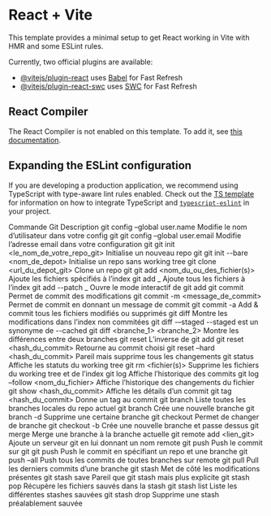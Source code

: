 # React + Vite

This template provides a minimal setup to get React working in Vite with HMR and some ESLint rules.

Currently, two official plugins are available:

- [@vitejs/plugin-react](https://github.com/vitejs/vite-plugin-react/blob/main/packages/plugin-react) uses [Babel](https://babeljs.io/) for Fast Refresh
- [@vitejs/plugin-react-swc](https://github.com/vitejs/vite-plugin-react/blob/main/packages/plugin-react-swc) uses [SWC](https://swc.rs/) for Fast Refresh

## React Compiler

The React Compiler is not enabled on this template. To add it, see [this documentation](https://react.dev/learn/react-compiler/installation).

## Expanding the ESLint configuration

If you are developing a production application, we recommend using TypeScript with type-aware lint rules enabled. Check out the [TS template](https://github.com/vitejs/vite/tree/main/packages/create-vite/template-react-ts) for information on how to integrate TypeScript and [`typescript-eslint`](https://typescript-eslint.io) in your project.

Commande Git Description
git config –global user.name <nom> Modifie le nom d’utilisateur dans votre config git
git config –global user.email <mail> Modifie l’adresse email dans votre configuration git
git init <le_nom_de_votre_repo_git> Initialise un nouveau repo git
git init --bare <nom_de_depot> Initialise un repo sans working tree
git clone <url_du_depot_git> Clone un repo git
git add <nom_du_ou_des_fichier(s)> Ajoute les fichiers spécifiés à l’index
git add _ Ajoute tous les fichiers à l’index
git add --patch _ Ouvre le mode interactif de git add
git commit Permet de commit des modifications
git commit -m <message_de_commit> Permet de commit en donnant un message de commit
git commit -a Add & commit tous les fichiers modifiés ou supprimés
git diff Montre les modifications dans l’index non commitées
git diff -–staged --staged est un synonyme de --cached
git diff <branche_1> <branche_2> Montre les différences entre deux branches
git reset <fichier> L’inverse de git add
git reset <hash_du_commit> Retourne au commit choisi
git reset –hard <hash_du_commit> Pareil mais supprime tous les changements
git status Affiche les statuts du working tree
git rm <fichier(s)> Supprime les fichiers du working tree et de l’index
git log Affiche l’historique des commits
git log –follow <nom_du_fichier> Affiche l’historique des changements du fichier
git show <hash_du_commit> Affiche les détails d’un commit
git tag <hash_du_commit> Donne un tag au commit
git branch Liste toutes les branches locales du repo actuel
git branch <branche> Crée une nouvelle branche
git branch -d <branche> Supprime une certaine branche
git checkout <branche> Permet de changer de branche
git checkout -b <branche> Crée une nouvelle branche et passe dessus
git merge <branche> Merge une branche à la branche actuelle
git remote add <nom> <lien_git> Ajoute un serveur git en lui donnant un nom remote
git push Push le commit sur git
git push <remote> <branche> Push le commit en spécifiant un repo et une branche
git push –all <remote> Push tous les commits de toutes branches sur remote
git pull <branche> Pull les derniers commits d’une branche
git stash Met de côté les modifications présentes
git stash save Pareil que git stash mais plus explicite
git stash pop Récupère les fichiers sauvés dans la stash
git stash list Liste les différentes stashes sauvées
git stash drop Supprime une stash préalablement sauvée
